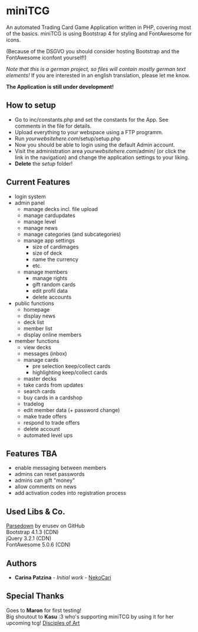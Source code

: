# miniTCG

An automated Trading Card Game Application written in PHP, covering most of the basics.
miniTCG is using Bootstrap 4 for styling and FontAwesome for icons.

(Because of the DSGVO you should consider hosting Bootstrap and the FontAwesome iconfont yourself!)

*Note that this is a german project, so files will contain mostly german text elements!*
If you are interested in an english translation, please let me know.

**The Application is still under development!**

## How to setup
* Go to inc/constants.php and set the constants for the App. See comments in the file for details.
* Upload everything to your webspace using a FTP programm.
* Run *yourwebsitehere.com*/setup/setup.php
* Now you should be able to login using the default Admin account.
* Visit the administration area *yourwebsitehere.com*/admin/ (or click the link in the navigation) and change the application settings to your liking.
* **Delete** the *setup* folder!



## Current Features

* login system
* admin panel
  * manage decks incl. file upload
  * manage cardupdates
  * manage level
  * manage news
  * manage categories (and subcategories)
  * manage app settings
  	* size of cardimages
  	* size of deck 
  	* name the currency  
  	* etc.
  * manage members
  	* manage rights 
  	* gift random cards
  	* edit profil data
  	* delete accounts
* public functions
  * homepage
  * display news
  * deck list
  * member list
  * display online members
* member functions
  * view decks
  * messages (inbox)
  * manage cards
  	* pre selection keep/collect cards
  	* highlighting keep/collect cards
  * master decks
  * take cards from updates
  * search cards
  * buy cards in a cardshop
  * tradelog
  * edit member data (+ password change)
  * make trade offers
  * respond to trade offers 
  * delete account
  * automated level ups

   
## Features TBA
* enable messaging between members
* admins can reset passwords
* admins can gift "money"
* allow comments on news
* add activation codes into registration process 


## Used Libs & Co.
[Parsedown](https://github.com/erusev/parsedown) by erusev on GitHub  
Bootstrap 4.1.3 (CDN)  
jQuery 3.2.1 (CDN)  
FontAwesome 5.0.6 (CDN)  

## Authors

* **Carina Patzina** - *Initial work* - [NekoCari](https://github.com/nekocari)


## Special Thanks
Goes to **Maron** for first testing!  
Big shoutout to **Kasu** :3 who's supporting miniTCG by using it for her upcoming tcg!
[Disciples of Art](https://doa.darkcharms.de/)
